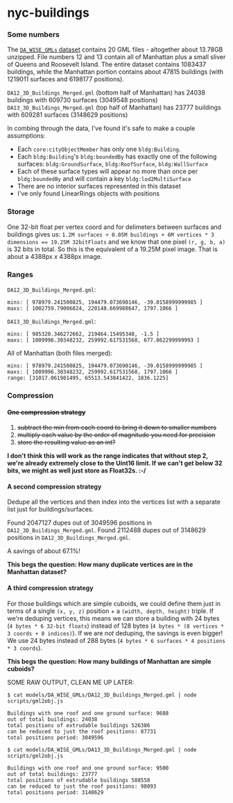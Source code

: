 # nyc-buildings

### Some numbers

The [`DA_WISE_GMLs` dataset](https://www1.nyc.gov/site/doitt/initiatives/3d-building.page) contains 20
GML files - altogether about 13.78GB unzipped. File numbers 12 and 13 contain all of Manhattan plus a small sliver of Queens and Roosevelt Island. The entire dataset contains 1083437 buildings, while the Manhattan portion contains about 47815 buildings (with 1219011 surfaces and 6198177 positions).

`DA12_3D_Buildings_Merged.gml` (bottom half of Manhattan) has 24038 buildings with 609730 surfaces (3049548 positions)
`DA13_3D_Buildings_Merged.gml` (top half of Manhattan) has 23777 buildings with 609281 surfaces (3148629 positions)

In combing through the data, I've found it's safe to make a couple assumptions:

* Each `core:cityObjectMember` has only one `bldg:Building`.
* Each `bldg:Building`'s `bldg:boundedBy` has exactly one of the following surfaces: `bldg:GroundSurface`, `bldg:RoofSurface`, `bldg:WallSurface`
* Each of these surface types will appear no more than once per `bldg:boundedBy` and will contain a key `bldg:lod2MultiSurface`
* There are no interior surfaces represented in this dataset
* I've only found LinearRings objects with positions

### Storage

One 32-bit float per vertex coord and for delimeters between surfaces and buildings gives us:
`1.2M surfaces + 0.05M buildings + 6M vertices * 3 dimensions == 19.25M 32bitFloats` and we
know that one pixel `(r, g, b, a)` is 32 bits in total. So this is the equivalent of a 19.25M
pixel image. That is about a 4388px x 4388px image.

### Ranges

`DA12_3D_Buildings_Merged.gml`:

```text
mins: [ 978979.241500825, 194479.073690146, -39.0158999999985 ]
maxs: [ 1002759.79006824, 220148.669988647, 1797.1066 ]
```

`DA13_3D_Buildings_Merged.gml`:

```text
mins: [ 985320.346272662, 219464.15495348, -1.5 ]
maxs: [ 1009996.30348232, 259992.617531568, 677.862299999993 ]
```

All of Manhattan (both files merged):

```text
mins: [ 978979.241500825, 194479.073690146, -39.0158999999985 ]
maxs: [ 1009996.30348232, 259992.617531568, 1797.1066 ]
range: [31017.061981495, 65513.543841422, 1836.1225]
```

### Compression

#### ~~One compression strategy~~

1. ~~subtract the min from each coord to bring it down to smaller numbers~~
2. ~~multiply each value by the order of magnitude you need for precision~~
3. ~~store the resulting value as an int?~~

**I don't think this will work as the range indicates that without step 2,
we're already extremely close to the Uint16 limit. If we can't get below
32 bits, we might as well just store as Float32s. :-/**

#### A second compression strategy

Dedupe all the vertices and then index into the vertices list with a separate
list just for buildings/surfaces.

Found 2047127 dupes out of 3049596 positions in `DA12_3D_Buildings_Merged.gml`.
Found 2112488 dupes out of 3148629 positions in `DA12_3D_Buildings_Merged.gml`.

A savings of about 67.1%!

**This begs the question: How many duplicate vertices are in the Manhattan dataset?**

#### A third compression strategy

For those buildings which are simple cuboids, we could define them just in
terms of a single `(x, y, z)` position + a `(width, depth, height)` triple.
If we're deduping vertices, this means we can store a building with 24 bytes
(`4 bytes * 6 32-bit floats`) instead of 128 bytes
(`4 bytes * (8 vertices * 3 coords + 8 indices)`). If we are _not_ deduping,
the savings is even bigger! We use 24 bytes instead of 288 bytes
(`4 bytes * 6 surfaces * 4 positions * 3 coords`).

**This begs the question: How many buildings of Manhattan are simple cuboids?**

SOME RAW OUTPUT, CLEAN ME UP LATER:
```
$ cat models/DA_WISE_GMLs/DA12_3D_Buildings_Merged.gml | node scripts/gml2obj.js

Buildings with one roof and one ground surface: 9688
out of total buildings: 24038
total positions of extrudable buildings 526386
can be reduced to just the roof positions: 87731
total positions period: 3049596

$ cat models/DA_WISE_GMLs/DA13_3D_Buildings_Merged.gml | node scripts/gml2obj.js

Buildings with one roof and one ground surface: 9500
out of total buildings: 23777
total positions of extrudable buildings 588558
can be reduced to just the roof positions: 98093
total positions period: 3148629
```
